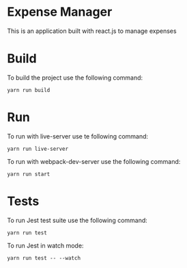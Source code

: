 # Expense Manager
This is an application built with react.js to manage expenses

# Build 
To build the project use the following command:

`yarn run build` 

# Run
To run with live-server use te following command:

`yarn run live-server`

To run with webpack-dev-server use the following command:

`yarn run start`

# Tests
To run Jest test suite use the following command:

`yarn run test`

To run Jest in watch mode:

`yarn run test -- --watch`
